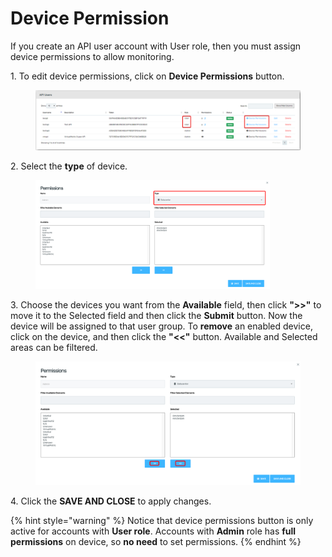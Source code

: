 # Device Permission

If you create an API user account with User role, then you must assign device permissions to allow monitoring.

1\.      To edit device permissions, click on **Device Permissions** button.

<figure><img src="../../../.gitbook/assets/image (328).png" alt=""><figcaption></figcaption></figure>

2\.      Select the **type** of device.

<div align="left">

<figure><img src="../../../.gitbook/assets/image (329).png" alt="" width="375"><figcaption></figcaption></figure>

</div>

3\.      Choose the devices you want from the **Available** field, then click **">>"** to move it to the Selected field and then click the **Submit** button. Now the device will be assigned to that user group. To **remove** an enabled device, click on the device, and then click the **"<<"** button. Available and Selected areas can be filtered.&#x20;

<div align="left">

<figure><img src="../../../.gitbook/assets/image (330).png" alt=""><figcaption></figcaption></figure>

</div>

4\.       Click the **SAVE AND CLOSE** to apply changes.

{% hint style="warning" %}
Notice that device permissions button is only active for accounts with **User role**. Accounts with **Admin** role has **full permissions** on device, so **no need** to set permissions.
{% endhint %}


